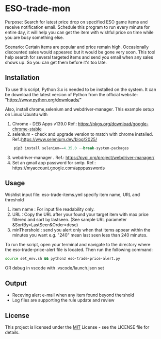# ESO-trade-mon
Purpose: Search for latest price drop on specified ESO game items and receive notification email. Schedule this program to run every minute for entire day, it will help you can get the item with wishful price on time while you are busy something else.

Scenario: Certain items are popular and price remain high. Occasionally discounted sales would appeared but it would be gone very soon.
This tool help search for several targeted items and send you email when any sales shows up. So you can get them before it's too late.

## Installation
To use this script, Python 3.x is needed to be installed on the system. It can be download the latest version of Python from the official website: "https://www.python.org/downloads/"

Also, install chrome,selenium and webdriver-manager. This example setup on Linux Ubuntu with
1. Chrome - DEB Apps v139.0 Ref.: https://pkgs.org/download/google-chrome-stable
2. selenium - check and upgrade version to match with chrome installed. Ref.:https://www.selenium.dev/blog/2025/
```python
    pip3 install selenium==4.35.0 --break-system-packages
```
3. webdriver-manager . Ref.: https://pypi.org/project/webdriver-manager/
4. Set an gmail app password for smtp. Ref.: https://myaccount.google.com/apppasswords

## Usage

Wishlist input file: eso-trade-items.yml specify item name, URL and threshold
1. item name : For input file readability only.
2. URL : Copy the URL after your found your target item with max price filtered and sort by lastseen. (See sample URL parameter &SortBy=LastSeen&Order=desc)
3. minThershold : send you alert only when that items appear within the minutes you want e.g. "240" mean last seen less than 240 minutes.


To run the script, open your terminal and navigate to the directory where the eso-trade-price-alert file is located. Then run the following command:
```bash
source set_env.sh && python3 eso-trade-price-alert.py
```
OR debug in vscode with .vscode/launch.json set 

## Output
  - Receving alert e-mail when any item found beyond thershold
  - Log files are supporting the rule update and review

## License
This project is licensed under the [MIT](https://choosealicense.com/licenses/mit/) License - see the LICENSE file for details.
